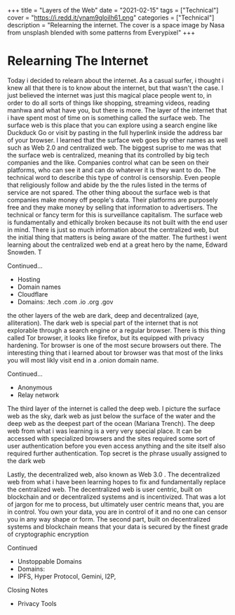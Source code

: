 +++
title = "Layers of the Web"
date = "2021-02-15"
tags = ["Technical"]
cover = "https://i.redd.it/ynam9gloilh61.png"
categories = ["Technical"]
description = "Relearning the internet. The cover is a space image by Nasa from unsplash blended with some patterns from Everypixel"
+++

# Relearning The Internet

Today i decided to relearn about the internet. As a casual surfer, i thought i knew all that there is to know about the internet, but that wasn't the case. I just believed the internet was just this magical place people went to, in order to do all sorts of things like shopping, streaming videos, reading manhwa and what have you, but there is more. The layer of the internet that i have spent most of time on is something called the surface web. The surface web is this place that you can explore using a search engine like Duckduck Go or visit by pasting in the full hyperlink inside the address bar of your browser. I learned that the surface web goes by other names as well such as Web 2.0 and centralized web. The biggest suprise to me was that the surface web is centralized, meaning that its controlled by big tech companies and the like. Companies control what can be seen on their platforms, who can see it and can do whatever it is they want to do. The technical word to describe this type of control is censorship. Even people that religiously follow and abide by the the rules listed in the terms of service are not spared. The other thing aboout the surface web is that companies make money off people's data. Their platforms are purposely free and they make money by selling that information to advertisers. The technical or fancy term for this is surveillance capitalism. The surface web is fundamentally and ethically broken because its not built with the end user in mind. There is just so much information about the centralized web, but the initial thing that matters is being aware of the matter. The furthest i went learning about the centralized web end at a great hero by the name, Edward Snowden. T

Continued...
- Hosting 
- Domain names 
- Cloudflare
- Domains: .tech .com .io .org .gov 


the other layers of the web are dark, deep and decentralized (aye, alliteration). The dark web is special part of the internet that is not explorable through a search engine or a regular browser. There is this thing called Tor browser, it looks like firefox, but its equipped with privacy hardening. Tor browser is one of the most secure browsers out there. The interesting thing that i learned about tor browser was that most of the links you will most likly visit end in a .onion domain name. 

Continued...
- Anonymous
- Relay network

The third layer of the internet is called the deep web. I picture the surface web as the sky, dark web as just below the surface of the water and the deep web as the deepest part of the ocean (Mariana Trench). The deep web from what i was learning is a very very special place. It can be accessed with specialized browsers and the sites required some sort of user authentication before you even access anything and the site itself also required further authentication. Top secret is the phrase usually assigned to the dark web

Lastly, the decentralized web, also known as Web 3.0 . The decentralized web from what i have been learning hopes to fix and fundamentally replace the centralized web. The decentralized web is user centric, built on blockchain and or decentralized systems and is incentivized. That was a lot of jargon for me to process, but ultimately user centric means that, you are in control. You own your data, you are in control of it and no one can censor you in any way shape or form. The second part, built on decentralized systems and blockchain means that your data is secured by the finest grade of cryptographic encryption

Continued
- Unstoppable Domains
- Domains:
- IPFS, Hyper Protocol, Gemini, I2P, 

Closing Notes
- Privacy Tools

<!-- To make matters worse and just to clarify the self evident truth, i was banned/locked from LinkedIn, Facebook, My Twitter account is probably next. You cant trust these surveillance capitalist platforms to do anything productive, you have to create the value and signal it yourself, through other means than centralized social media. And all this happened in 2021 by the way. In a way, i am glad because in 2020 i worked so hard to learn about self sovereign. I am just dissapointed in the fact that i worked so hard to reach that 500+ connections and it all went down in one swoop.-->
